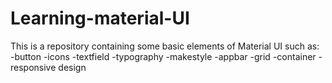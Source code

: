 # Learning-material-UI
This is a repository containing some basic elements of Material UI such as:
-button
-icons
-textfield
-typography
-makestyle
-appbar
-grid
-container
-responsive design
